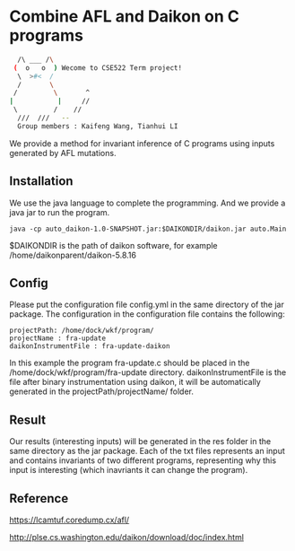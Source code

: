 # Combine AFL and Daikon on C programs

``` bash
  /\ ___ /\
 (  o   o  ) Wecome to CSE522 Term project!
  \  >#<  /  
  /       \  
 /         \       ^
|           |     //
 \         /    //
  ///  ///   --
  Group members : Kaifeng Wang, Tianhui LI
```

We provide a method for invariant inference of C programs using inputs generated by AFL mutations.

## Installation

We use the java language to complete the programming. And we provide a java jar to run the program.


``` 
java -cp auto_daikon-1.0-SNAPSHOT.jar:$DAIKONDIR/daikon.jar auto.Main
```
$DAIKONDIR is the path of daikon software, for example /home/daikonparent/daikon-5.8.16



## Config

Please put the configuration file config.yml in the same directory of the jar package. The configuration in the configuration file contains the following:

```agsl
projectPath: /home/dock/wkf/program/
projectName : fra-update
daikonInstrumentFile : fra-update-daikon
```

In this example the program fra-update.c should be placed in the /home/dock/wkf/program/fra-update directory. daikonInstrumentFile is the file after binary instrumentation using daikon, it will be automatically generated in the projectPath/projectName/ folder.

## Result

Our results (interesting inputs) will be generated in the res folder in the same directory as the jar package. Each of the txt files represents an input and contains invariants of two different programs, representing why this input is interesting (which inavriants it can change the program).

## Reference
https://lcamtuf.coredump.cx/afl/


http://plse.cs.washington.edu/daikon/download/doc/index.html